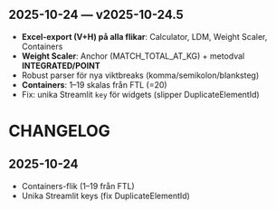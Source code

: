 ## 2025-10-24 — v2025-10-24.5
- **Excel-export (V+H) på alla flikar**: Calculator, LDM, Weight Scaler, Containers
- **Weight Scaler**: Anchor (MATCH_TOTAL_AT_KG) + metodval **INTEGRATED/POINT**
- Robust parser för nya viktbreaks (komma/semikolon/blanksteg)
- **Containers**: 1–19 skalas från FTL (=20)
- Fix: unika Streamlit `key` för widgets (slipper DuplicateElementId)
# CHANGELOG

## 2025-10-24
- Containers-flik (1–19 från FTL)
- Unika Streamlit keys (fix DuplicateElementId)
